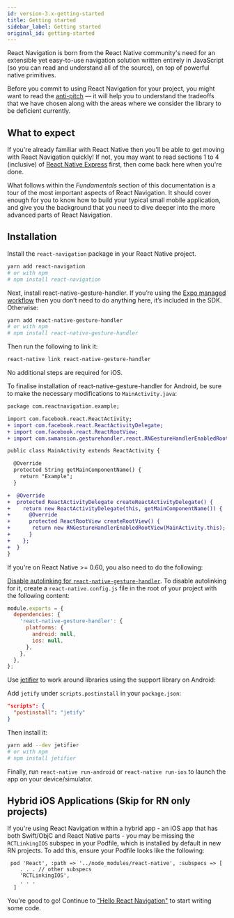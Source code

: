 ```yaml
---
id: version-3.x-getting-started
title: Getting started
sidebar_label: Getting started
original_id: getting-started
---
```


React Navigation is born from the React Native community's need for an extensible yet easy-to-use navigation solution written entirely in JavaScript (so you can read and understand all of the source), on top of powerful native primitives.

Before you commit to using React Navigation for your project, you might want to read the [anti-pitch](pitch.html) &mdash; it will help you to understand the tradeoffs that we have chosen along with the areas where we consider the library to be deficient currently.

## What to expect

If you're already familiar with React Native then you'll be able to get moving with React Navigation quickly! If not, you may want to read sections 1 to 4 (inclusive) of [React Native Express](http://reactnativeexpress.com/) first, then come back here when you're done.

What follows within the _Fundamentals_ section of this documentation is a tour of the most important aspects of React Navigation. It should cover enough for you to know how to build your typical small mobile application, and give you the background that you need to dive deeper into the more advanced parts of React Navigation.

## Installation

Install the `react-navigation` package in your React Native project.

```bash
yarn add react-navigation
# or with npm
# npm install react-navigation
```

Next, install react-native-gesture-handler. If you’re using the [Expo managed workflow](https://docs.expo.io/versions/latest/introduction/managed-vs-bare/) then you don’t need to do anything here, it’s included in the SDK. Otherwise:

```bash
yarn add react-native-gesture-handler
# or with npm
# npm install react-native-gesture-handler
```

Then run the following to link it:

```bash
react-native link react-native-gesture-handler
```

No additional steps are required for iOS.

To finalise installation of react-native-gesture-handler for Android, be sure to make the necessary modifications to `MainActivity.java`:

```diff
package com.reactnavigation.example;

import com.facebook.react.ReactActivity;
+ import com.facebook.react.ReactActivityDelegate;
+ import com.facebook.react.ReactRootView;
+ import com.swmansion.gesturehandler.react.RNGestureHandlerEnabledRootView;

public class MainActivity extends ReactActivity {

  @Override
  protected String getMainComponentName() {
    return "Example";
  }

+  @Override
+  protected ReactActivityDelegate createReactActivityDelegate() {
+    return new ReactActivityDelegate(this, getMainComponentName()) {
+      @Override
+      protected ReactRootView createRootView() {
+       return new RNGestureHandlerEnabledRootView(MainActivity.this);
+      }
+    };
+  }
}
```

If you're on React Native >= 0.60, you also need to do the following:

[Disable autolinking for `react-native-gesture-handler`](https://github.com/react-native-community/cli/blob/master/docs/autolinking.md#how-can-i-disable-autolinking-for-unsupported-library). To disable autolinking for it, create a `react-native.config.js` file in the root of your project with the following content:

```js
module.exports = {
  dependencies: {
    'react-native-gesture-handler': {
      platforms: {
        android: null,
        ios: null,
      },
    },
  },
};
```

Use [jetifier](https://github.com/mikehardy/jetifier) to work around libraries using the support library on Android:

Add `jetify` under `scripts.postinstall` in your `package.json`:

```json
"scripts": {
  "postinstall": "jetify"
}
```

Then install it:

```sh
yarn add --dev jetifier
# or with npm
# npm install jetifier
```

Finally, run `react-native run-android` or `react-native run-ios` to launch the app on your device/simulator.

## Hybrid iOS Applications (Skip for RN only projects)

If you're using React Navigation within a hybrid app - an iOS app that has both Swift/ObjC and React Native parts - you may be missing the `RCTLinkingIOS` subspec in your Podfile, which is installed by default in new RN projects. To add this, ensure your Podfile looks like the following:

```
 pod 'React', :path => '../node_modules/react-native', :subspecs => [
    . . . // other subspecs
    'RCTLinkingIOS',
    . . .
  ]
```

You're good to go! Continue to ["Hello React Navigation"](hello-react-navigation.html) to start writing some code.
